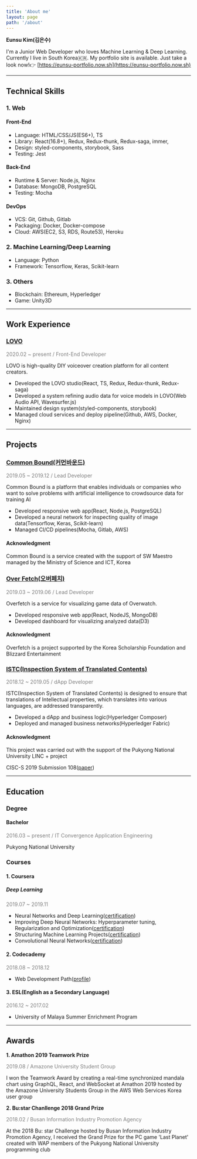 ```yaml
---
title: 'About me'
layout: page
path: '/about'
---
```


**Eunsu Kim(김은수)**

I'm a Junior Web Developer who loves Machine Learning & Deep Learning. Currently I live in South Korea🇰🇷.
My portfolio site is available. Just take a look now!👉
[https://eunsu-portfolio.now.sh](https://eunsu-portfolio.now.sh)

<hr/>

## Technical Skills

### 1. Web

#### Front-End

- Language: HTML/CSS/JS(ES6+), TS
- Library: React(16.8+), Redux, Redux-thunk, Redux-saga, immer,
- Design: styled-components, storybook, Sass
- Testing: Jest

#### Back-End

- Runtime & Server: Node.js, Nginx
- Database: MongoDB, PostgreSQL
- Testing: Mocha

#### DevOps

- VCS: Git, Github, Gitlab
- Packaging: Docker, Docker-compose
- Cloud: AWS(EC2, S3, RDS, Route53), Heroku

### 2. Machine Learning/Deep Learning

- Language: Python
- Framework: Tensorflow, Keras, Scikit-learn

### 3. Others

- Blockchain: Ethereum, Hyperledger
- Game: Unity3D

<hr/>

## Work Experience

### [LOVO](https://lovo.ai)

<span style="color: grey;">2020.02 ~ present / Front-End Developer</span>

LOVO is high-quality DIY voiceover creation platform for all content creators.

- Developed the LOVO studio(React, TS, Redux, Redux-thunk, Redux-saga)
- Developed a system refining audio data for voice models in LOVO(Web Audio API, Wavesurfer.js)
- Maintained design system(styled-components, storybook)
- Managed cloud services and deploy pipeline(Github, AWS, Docker, Nginx)

<hr/>

## Projects

### [Common Bound(커먼바운드)](https://github.com/Common-Bound)

<span style="color: grey;">2019.05 ~ 2019.12 / Lead Developer</span>

Common Bound is a platform that enables individuals or companies who want to solve problems with artificial intelligence to crowdsource data for training AI

- Developed responsive web app(React, Node.js, PostgreSQL)
- Developed a neural network for inspecting quality of image data(Tensorflow, Keras, Scikit-learn)
- Managed CI/CD pipelines(Mocha, Gitlab, AWS)

#### Acknowledgment

Common Bound is a service created with the support of SW Maestro managed by the Ministry of Science and ICT, Korea

### [Over Fetch(오버페치)](https://github.com/eunsukimme/Overfetch)

<span style="color: grey;">2019.03 ~ 2019.06 / Lead Developer</span>

Overfetch is a service for visualizing game data of Overwatch.

- Developed responsive web app(React, NodeJS, MongoDB)
- Developed dashboard for visualizing analyzed data(D3)

#### Acknowledgment

Overfetch is a project supported by the Korea Scholarship Foundation and Blizzard Entertainment

### [ISTC(Inspection System of Translated Contents)](https://github.com/eunsukimme/Translation-Content-Quality-Assurance-System)

<span style="color: grey;">2018.12 ~ 2019.05 / dApp Developer</span>

ISTC(Inspection System of Translated Contents) is designed to ensure that translations of Intellectual properties, which translates into various languages, are addressed transparently.

- Developed a dApp and business logic(Hyperledger Composer)
- Deployed and managed business networks(Hyperledger Fabric)

#### Acknowledgment

This project was carried out with the support of the Pukyong National University LINC + project

CISC-S 2019 Submission 108([paper](https://github.com/eunsukimme/Translation-Content-Quality-Assurance-System/blob/master/document/CISC-S_2019_paper_108.pdf))

<hr/>

## Education

### Degree

#### Bachelor

<span style="color: grey;">2016.03 ~ present / IT Convergence Application Engineering</span>

Pukyong National University

### Courses

#### 1. Coursera

##### Deep Learning

<span style="color: grey;">2019.07 ~ 2019.11</span>

- Neural Networks and Deep Learning([certification](https://www.coursera.org/account/accomplishments/certificate/S9NA5RQTNPUT?utm_medium=certificate&utm_source=link&utm_campaign=copybutton_certificate))
- Improving Deep Neural Networks: Hyperparameter tuning, Regularization and Optimization([certification](https://www.coursera.org/account/accomplishments/certificate/4F7D37RARSVU?utm_medium=certificate&utm_source=link&utm_campaign=copybutton_certificate))
- Structuring Machine Learning Projects([certification](https://www.coursera.org/account/accomplishments/certificate/FDNWZCDXCCRN?utm_medium=certificate&utm_source=link&utm_campaign=copybutton_certificate))
- Convolutional Neural Networks([certification](https://www.coursera.org/account/accomplishments/certificate/GKFMQRHPCQ6N))

#### 2. Codecademy

<span style="color: grey;">2018.08 ~ 2018.12</span>

- Web Development Path([profile](https://www.codecademy.com/profiles/eunsukimme))

#### 3. ESL(English as a Secondary Language)

<span style="color: grey;">2016.12 ~ 2017.02</span>

- University of Malaya Summer Enrichment Program

<hr/>

## Awards

**1. Amathon 2019 Teamwork Prize**

<span style="color: grey;">2019.08 / Amazone University Student Group</span>

I won the Teamwork Award by creating a real-time synchronized mandala chart using GraphQL, React, and WebSocket at Amathon 2019 hosted by the Amazone University Students Group in the AWS Web Services Korea user group

**2. Bu:star Chanllenge 2018 Grand Prize**

<span style="color: grey;">2018.02 / Busan Information Industry Promotion Agency</span>

At the 2018 Bu: star Challenge hosted by Busan Information Industry Promotion Agency, I received the Grand Prize for the PC game 'Last Planet' created with WAP members of the Pukyong National University programming club
